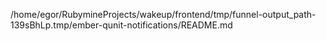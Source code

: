 /home/egor/RubymineProjects/wakeup/frontend/tmp/funnel-output_path-139sBhLp.tmp/ember-qunit-notifications/README.md